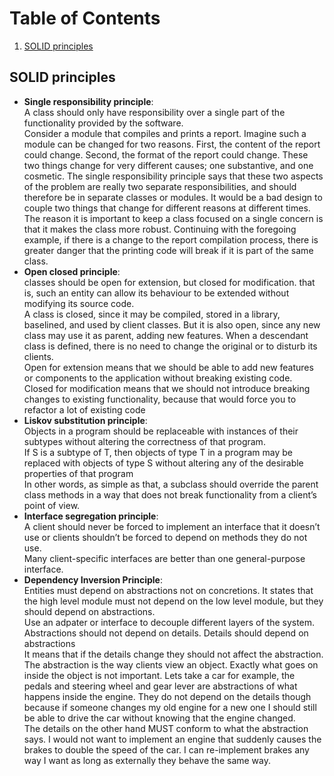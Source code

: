 # Table of Contents
1. [SOLID principles](#solid)

## SOLID principles <a name="solid"></a>
- **Single responsibility principle**:<br />
A class should only have responsibility over a single part of the functionality provided by the software.<br />
Consider a module that compiles and prints a report. Imagine such a module can be changed for two reasons. First, the content of the report could change. Second, the format of the report could change. These two things change for very different causes; one substantive, and one cosmetic. The single responsibility principle says that these two aspects of the problem are really two separate responsibilities, and should therefore be in separate classes or modules. It would be a bad design to couple two things that change for different reasons at different times.<br />
The reason it is important to keep a class focused on a single concern is that it makes the class more robust. Continuing with the foregoing example, if there is a change to the report compilation process, there is greater danger that the printing code will break if it is part of the same class.<br />
- **Open closed principle**:<br />
classes should be open for extension, but closed for modification. that is, such an entity can allow its behaviour to be extended without modifying its source code.<br />
A class is closed, since it may be compiled, stored in a library, baselined, and used by client classes. But it is also open, since any new class may use it as parent, adding new features. When a descendant class is defined, there is no need to change the original or to disturb its clients.<br />
Open for extension means that we should be able to add new features or components to the application without breaking existing code.<br />
Closed for modification means that we should not introduce breaking changes to existing functionality, because that would force you to refactor a lot of existing code<br />
- **Liskov substitution principle**:<br />
Objects in a program should be replaceable with instances of their subtypes without altering the correctness of that program.<br />
If S is a subtype of T, then objects of type T in a program may be replaced with objects of type S without altering any of the desirable properties of that program<br />
In other words, as simple as that, a subclass should override the parent class methods in a way that does not break functionality from a client’s point of view.<br />
 - **Interface segregation principle**:<br />
A client should never be forced to implement an interface that it doesn’t use or clients shouldn’t be forced to depend on methods they do not use.<br />
Many client-specific interfaces are better than one general-purpose interface.<br />
- **Dependency Inversion Principle**:<br />
Entities must depend on abstractions not on concretions. It states that the high level module must not depend on the low level module, but they should depend on abstractions.<br />
Use an adpater or interface to decouple different layers of the system.<br />
Abstractions should not depend on details. Details should depend on abstractions<br />
It means that if the details change they should not affect the abstraction. The abstraction is the way clients view an object. Exactly what goes on inside the object is not important. Lets take a car for example, the pedals and steering wheel and gear lever are abstractions of what happens inside the engine. They do not depend on the details though because if someone changes my old engine for a new one I should still be able to drive the car without knowing that the engine changed.<br />
The details on the other hand MUST conform to what the abstraction says. I would not want to implement an engine that suddenly causes the brakes to double the speed of the car. I can re-implement brakes any way I want as long as externally they behave the same way.<br />
